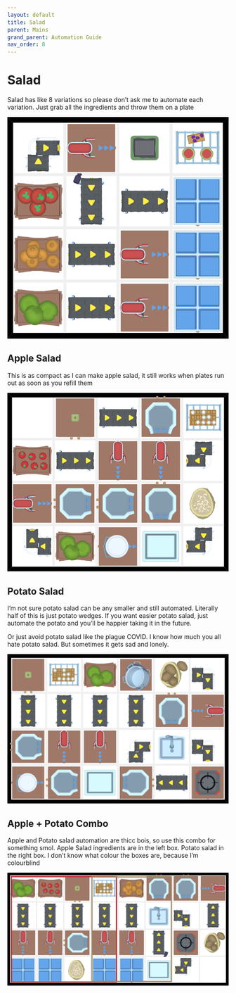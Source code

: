 ```yaml
---
layout: default
title: Salad
parent: Mains
grand_parent: Automation Guide
nav_order: 8
---
```


# Salad

Salad has like 8 variations so please don’t ask me to automate each variation. Just grab all the ingredients and throw them on a plate

![salad_toppings.png](</assets/images/guide/mains/salad/salad_toppings.png>)


## Apple Salad

This is as compact as I can make apple salad, it still works when plates run out as soon as you refill them

![salad_apple.png](</assets/images/guide/mains/salad/salad_apple.png>)


## Potato Salad

I’m not sure potato salad can be any smaller and still automated. Literally half of this is just potato wedges. If you want easier potato salad, just automate the potato and you’ll be happier taking it in the future.


Or just avoid potato salad like the plague COVID. I know how much you all hate potato salad. But sometimes it gets sad and lonely.

![salad_potato.png](</assets/images/guide/mains/salad/salad_potato.png>)


## Apple + Potato Combo

Apple and Potato salad automation are thicc bois, so use this combo for something smol. Apple Salad ingredients are in the left box. Potato salad in the right box. I don’t know what colour the boxes are, because I’m colourblind

![*Automation image of extra*](</assets/images/guide/mains/salad/salad_semi_apple_potato_2.png>)